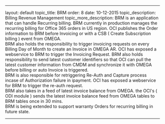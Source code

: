---

layout: default
topic_title: BRM
order: 8
date: 10-12-2015
topic_description:  Billing Revenue Management
topic_more_description: BRM  is an application that can handle Recurring billing. BRM currently in production manages the recurring billing for Office 365 orders in US region. OCI publishes the Order information to BRM before Invoicing or with a CSB ( Create Subscription billing ) event from OMEGA.<br/>BRM also holds the responsibility to trigger invoicing requests on every Billing Day of Month to create an Invoice in OMEGA AR. OCI has exposed a webservice to BRM to trigger the Invoicing Request. BRM also holds responsibility to send latest customer identifiers so that OCI can pull the latest customer information from CMDM and synchronize it with OMEGA before billing or auto Invoice is triggered.<br/>BRM is also responsible for retriggering Re-Auth and Capture process incase of Authorization failure in ipayment. OCI has exposed a webservice for BRM to trigger the re-auth request. <br/>BRM also takes in a feed of latest invoice balance from OMEGA. the OCI's ( ODI module ) sends the latest invoice balance feed from OMEGA tables to BRM tables once in 30 mins.<br/>BRM is being extended to support warranty Orders for recurring billing in future state.


---